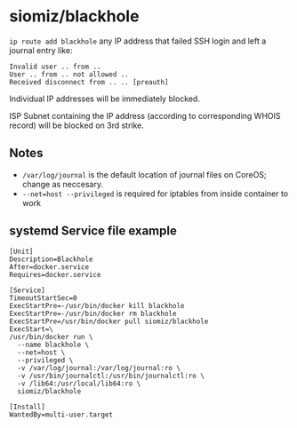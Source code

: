 # siomiz/blackhole

`ip route add blackhole` any IP address that failed SSH login and left a journal entry like:

    Invalid user .. from ..
    User .. from .. not allowed ..
    Received disconnect from .. .. [preauth]

Individual IP addresses will be immediately blocked.

ISP Subnet containing the IP address (according to corresponding WHOIS record) will be blocked on 3rd strike.

## Notes

* `/var/log/journal` is the default location of journal files on CoreOS; change as neccesary.
* `--net=host --privileged` is required for iptables from inside container to work

## systemd Service file example

    [Unit]
    Description=Blackhole
    After=docker.service
    Requires=docker.service
    
    [Service]
    TimeoutStartSec=0
    ExecStartPre=-/usr/bin/docker kill blackhole
    ExecStartPre=-/usr/bin/docker rm blackhole
    ExecStartPre=/usr/bin/docker pull siomiz/blackhole
    ExecStart=\
    /usr/bin/docker run \
      --name blackhole \
      --net=host \
      --privileged \
      -v /var/log/journal:/var/log/journal:ro \
      -v /usr/bin/journalctl:/usr/bin/journalctl:ro \
      -v /lib64:/usr/local/lib64:ro \
      siomiz/blackhole
    
    [Install]
    WantedBy=multi-user.target
